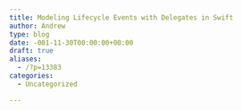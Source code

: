 ```yaml
---
title: Modeling Lifecycle Events with Delegates in Swift
author: Andrew
type: blog
date: -001-11-30T00:00:00+00:00
draft: true
aliases:
  - /?p=13383
categories:
  - Uncategorized

---
```

